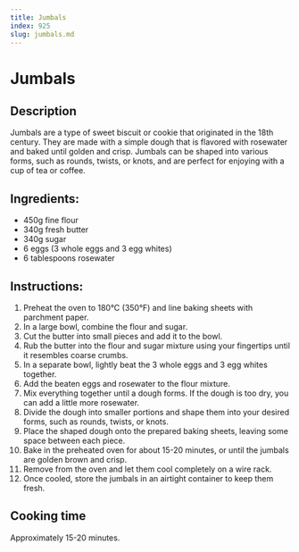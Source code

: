 ```yaml
---
title: Jumbals
index: 925
slug: jumbals.md
---
```


# Jumbals

## Description
Jumbals are a type of sweet biscuit or cookie that originated in the 18th century. They are made with a simple dough that is flavored with rosewater and baked until golden and crisp. Jumbals can be shaped into various forms, such as rounds, twists, or knots, and are perfect for enjoying with a cup of tea or coffee.

## Ingredients:
- 450g fine flour
- 340g fresh butter
- 340g sugar
- 6 eggs (3 whole eggs and 3 egg whites)
- 6 tablespoons rosewater

## Instructions:
1. Preheat the oven to 180°C (350°F) and line baking sheets with parchment paper.
2. In a large bowl, combine the flour and sugar.
3. Cut the butter into small pieces and add it to the bowl.
4. Rub the butter into the flour and sugar mixture using your fingertips until it resembles coarse crumbs.
5. In a separate bowl, lightly beat the 3 whole eggs and 3 egg whites together.
6. Add the beaten eggs and rosewater to the flour mixture.
7. Mix everything together until a dough forms. If the dough is too dry, you can add a little more rosewater.
8. Divide the dough into smaller portions and shape them into your desired forms, such as rounds, twists, or knots.
9. Place the shaped dough onto the prepared baking sheets, leaving some space between each piece.
10. Bake in the preheated oven for about 15-20 minutes, or until the jumbals are golden brown and crisp.
11. Remove from the oven and let them cool completely on a wire rack.
12. Once cooled, store the jumbals in an airtight container to keep them fresh.

## Cooking time
Approximately 15-20 minutes.